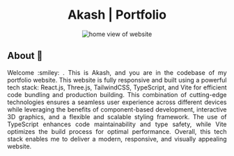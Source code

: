 <div align="center">

# Akash | Portfolio

![home view of website](https://media.licdn.com/dms/image/D4E22AQGRPX4IT_v57A/feedshare-shrink_2048_1536/0/1686238708307?e=1689811200&v=beta&t=8SDlW-OMRqBOEjR_BEVd6ms008qxlYp38Rt4Q1pfePU)

</div>

## About :wave:

<div align="justify">
Welcome :smiley: . This is Akash, and you are in the codebase of my portfolio website. This website is fully responsive and built using a powerful tech stack: React.js, Three.js, TailwindCSS, TypeScript, and Vite for efficient code bundling and production building. This combination of cutting-edge technologies ensures a seamless user experience across different devices while leveraging the benefits of component-based development, interactive 3D graphics, and a flexible and scalable styling framework. The use of TypeScript enhances code maintainability and type safety, while Vite optimizes the build process for optimal performance. Overall, this tech stack enables me to deliver a modern, responsive, and visually appealing website.
</div>
